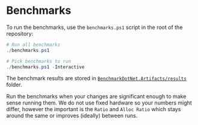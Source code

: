 ﻿# Benchmarks

To run the benchmarks, use the `benchmarks.ps1` script in the root of the repository:

``` powershell
# Run all benchmarks
./benchmarks.ps1

# Pick benchmarks to run
./benchmarks.ps1 -Interactive
```

The benchmark results are stored in [`BenchmarkDotNet.Artifacts/results`](BenchmarkDotNet.Artifacts/results/) folder.

Run the benchmarks when your changes are significant enough to make sense running them. We do not use fixed hardware so your numbers might differ, however the important is the `Ratio` and `Alloc Ratio` which stays around the same or improves (ideally) between runs.
